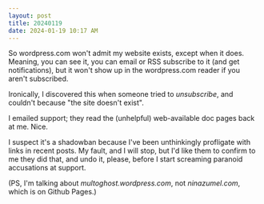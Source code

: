 ```yaml
---
layout: post
title: 20240119
date: 2024-01-19 10:17 AM
---
```

So wordpress.com won't admit my website exists, except when it does. Meaning, you can see it, you can email or RSS subscribe to it (and get notifications), but it won't show up in the wordpress.com reader if you aren't subscribed.

Ironically, I discovered this when someone tried to *unsubscribe*, and couldn't because "the site doesn't exist". 

I emailed support; they read the (unhelpful) web-available doc pages back at me. Nice.

I suspect it's a shadowban because I've been unthinkingly profligate with links in recent posts. My fault, and I will stop, but I'd like them to confirm to me they did that, and undo it, please, before I start screaming paranoid accusations at support.

(PS, I'm talking about *multoghost.wordpress.com*, not *ninazumel.com*, which is on Github Pages.)